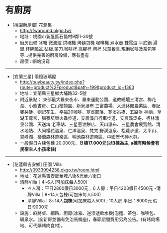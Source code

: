# 有廚房

- [桃園新屋鄉] 花澗集
    - http://fwaround.okgo.tw/
    - 地址：桃園市新屋區石磊村9鄰1-30號
    - 廚房設備
冰箱.微波爐.烘碗機.烤麵包機.咖啡機.煮水壺.雙電爐.平底鍋.湯鍋.杯碗瓢盆.砧板.菜刀.咖啡杯.高腳杯.陶杯.兒童餐具.現磨咖啡及茶包等等...提供完善的廚房設備，應有盡有
    - 房價 : 網站沒寫
---
- [宜蘭三星] 兩憶玻璃屋
    - http://buybeauty.tw/index.php?route=product%2Fproduct&path=199&product_id=1363
    - 地址：宜蘭縣三星鄉大埔路32-5號
    - 附近景點：
東部最大羅東夜市、羅東運動公園、道教總壇三清宮、梅花湖、小熊書房、仁山植物園、新寮瀑布
三富農場、大進休閒農業區、春記麥芽酥、劉記花生、幸福20咖啡、寒溪部落、寒溪吊橋、五路財
神廟、草湖玉尊宮、腦寮坑螢火蟲步道、安農溪自行車步道、安農溪泛舟、柯林湧泉公園、天送埤
老車站、三星蔥油餅店、天山瀑布、三星農會展覽館、清水地熱、大同櫻花溫泉、仁澤溫泉、梵梵
野溪溫泉、松蘿步道、太平山、翠峰湖、棲蘭森林遊樂區、明池森林遊樂區、中國歷代神木群。
    - 一般假日Ａ棟包棟 20.000元、**Ｂ棟17.000元(以B棟為主, a棟有時候會有民宿主人小孩來住)**
---
- [花蓮縣吉安鄉] 田園 Villa
    - http://0933994238.okgo.tw/room.html
    - 地址：花蓮縣吉安鄉華城八街&光華六街口
    - 清靜Villa｜4~6人(可加床每人500)
        - ４人房：平日2800假日3000元 ;
６人房：平日4200假日4500元
    -清靜Villa｜8~14人包棟(可加床每人500)
        - 清靜Villa｜8~14人**包棟**(可加床每人500) ; 10人房 平日：8000元 假日:9000元
    - 設施：麻將桌、網路、廚房(冰箱、逆滲透飲水機)泡麵、茶包、咖啡包、礦泉水。(全新房並備有免治馬桶座)，春節期間費用另為公告。(有烤肉場地、可代購烤肉食材)。


